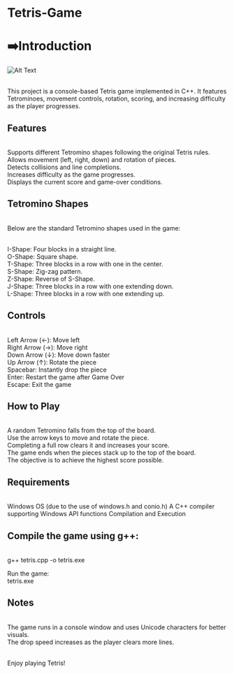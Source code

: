 # Tetris-Game

<h1>➡️Introduction</h1>

![Alt Text]([image_path](https://raw.githubusercontent.com/vitaviva/compose-tetris/main/app/src/main/res/drawable/ic_launcher.png))

<br>This project is a console-based Tetris game implemented in C++. It features Tetrominoes, movement controls, rotation, scoring, and increasing difficulty as the player progresses.

<h2>Features</h2>
<br>Supports different Tetromino shapes following the original Tetris rules.
<br>Allows movement (left, right, down) and rotation of pieces.
<br>Detects collisions and line completions.
<br>Increases difficulty as the game progresses.
<br>Displays the current score and game-over conditions.

<h2>Tetromino Shapes</h2>
<br>Below are the standard Tetromino shapes used in the game:

<br>I-Shape: Four blocks in a straight line.
<br>O-Shape: Square shape.
<br>T-Shape: Three blocks in a row with one in the center.
<br>S-Shape: Zig-zag pattern.
<br>Z-Shape: Reverse of S-Shape.
<br>J-Shape: Three blocks in a row with one extending down.
<br>L-Shape: Three blocks in a row with one extending up.

<h2>Controls</h2>
<br>Left Arrow (←): Move left
<br>Right Arrow (→): Move right
<br>Down Arrow (↓): Move down faster
<br>Up Arrow (↑): Rotate the piece
<br>Spacebar: Instantly drop the piece
<br>Enter: Restart the game after Game Over
<br>Escape: Exit the game

<h2>How to Play</h2>
<br>A random Tetromino falls from the top of the board.
<br>Use the arrow keys to move and rotate the piece.
<br>Completing a full row clears it and increases your score.
<br>The game ends when the pieces stack up to the top of the board.
<br>The objective is to achieve the highest score possible.

<h2>Requirements</h2>

<br>Windows OS (due to the use of windows.h and conio.h)
A C++ compiler supporting Windows API functions
Compilation and Execution

<h2>Compile the game using g++:</h2><br>
g++ tetris.cpp -o tetris.exe<br>

Run the game:<br>
tetris.exe<br>

<h2>Notes</h2>
<br>The game runs in a console window and uses Unicode characters for better visuals.
<br>The drop speed increases as the player clears more lines.

<br>Enjoy playing Tetris!

